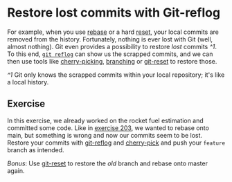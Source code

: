 # Restore lost commits with Git-reflog

For example, when you use [rebase](https://git-scm.com/docs/git-rebase) or a hard [reset](https://git-scm.com/docs/git-reset), your local commits are removed from the history. Fortunately, nothing is ever lost with Git (well, almost nothing). Git even provides a possibility to restore _lost_ commits _^1_. To this end, [`git reflog`](https://git-scm.com/docs/git-reflog) can show us the scrapped commits, and we can then use tools like [cherry-picking](https://git-scm.com/docs/git-cherry-pick), [branching](https://git-scm.com/docs/git-branch) or [git-reset](https://git-scm.com/docs/git-reset) to restore those.

_^1_ Git only knows the scrapped commits within your local repository; it's like a local history.

## Exercise

In this exercise, we already worked on the rocket fuel estimation and committed some code. Like in [exercise 203](../203-remote-rebase-onto-main/Readme.md), we wanted to rebase onto main, but something is wrong and now our commits seem to be lost. Restore your commits with [git-reflog](https://git-scm.com/docs/git-reflog) and [cherry-pick](https://git-scm.com/docs/git-cherry-pick) and push your `feature` branch as intended.

_Bonus_: Use [git-reset](https://git-scm.com/docs/git-reset) to restore the _old_ branch and rebase onto master again.